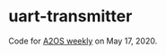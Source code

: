 # uart-transmitter

Code for [A2OS weekly](https://github.com/NUAA-Open-Source/weekly) on May 17, 2020.
